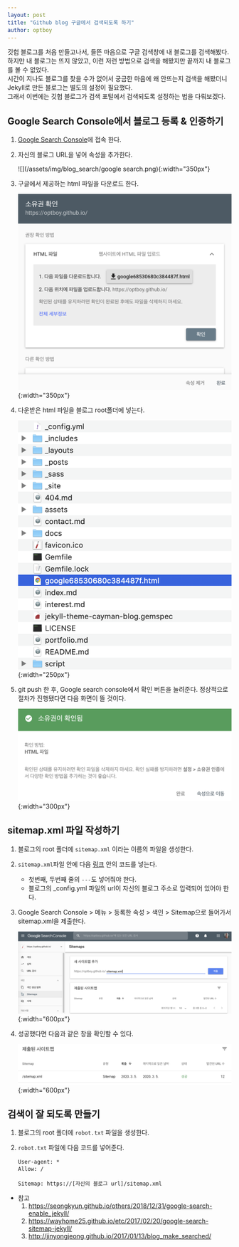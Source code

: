 ```yaml
---
layout: post
title: "Github blog 구글에서 검색되도록 하기"
author: optboy
---
```


깃헙 블로그를 처음 만들고나서, 들뜬 마음으로 구글 검색창에 내 블로그를 검색해봤다. 하지만 내 블로그는 뜨지 않았고, 이런 저런 방법으로 검색을 해봤지만 끝까지 내 블로그를 볼 수 없었다.  
시간이 지나도 블로그를 찾을 수가 없어서 궁금한 마음에 왜 안뜨는지 검색을 해봤더니 Jekyll로 만든 블로그는 별도의 설정이 필요했다.  
그래서 이번에는 깃헙 블로그가 검색 포털에서 검색되도록 설정하는 법을 다뤄보겠다.

## Google Search Console에서 블로그 등록 & 인증하기
1. [Google Search Console][search_console_url]에 접속 한다.

2. 자신의 블로그 URL을 넣어 속성을 추가한다.

    ![](/assets/img/blog_search/google search.png){:width="350px"}  

3. 구글에서 제공하는 html 파일을 다운로드 한다.  

    ![](/assets/img/blog_search/html_download.png){:width="350px"}  

4. 다운받은 html 파일을 블로그 root폴더에 넣는다.  

    ![](/assets/img/blog_search/html_file_location.png){:width="250px"}  

5. git push 한 후, Google search console에서 확인 버튼을 눌려준다. 정상적으로 절차가 진행됐다면 다음 화면이 뜰 것이다.  

    ![](/assets/img/blog_search/success.png){:width="300px"}  

## sitemap.xml 파일 작성하기
1. 블로그의 root 폴더에 `sitemap.xml` 이라는 이름의 파일을 생성한다.  

2. `sitemap.xml`파일 안에 다음 [링크][my_site] 안의 코드를 넣는다.  

    - 첫번째, 두번째 줄의 `---`도 넣어줘야 한다.
    - 블로그의 _config.yml 파일의 url이 자신의 블로그 주소로 입력되어 있어야 한다.   

3. Google Search Console > 메뉴 > 등록한 속성 > 색인 > Sitemap으로 들어가서 sitemap.xml을 제출한다.  

    ![](/assets/img/blog_search/sitemap_assign.png){:width="600px"}      

4. 성공했다면 다음과 같은 창을 확인할 수 있다.  

    ![](/assets/img/blog_search/success_sitemap_assign.png){:width="600px"}    

## 검색이 잘 되도록 만들기  

1. 블로그의 root 폴더에 `robot.txt` 파일을 생성한다.  

2. `robot.txt` 파일에 다음 코드를 넣어준다.
    ```
    User-agent: *
    Allow: /

    Sitemap: https://[자신의 블로그 url]/sitemap.xml
    ```  

- 참고 
    1. <https://seongkyun.github.io/others/2018/12/31/google-search-enable_jekyll/>
    2. <https://wayhome25.github.io/etc/2017/02/20/google-search-sitemap-jekyll/>
    3. <http://jinyongjeong.github.io/2017/01/13/blog_make_searched/>

[search_console_url]: <https://search.google.com/search-console/>
[my_site]: <https://github.com/optboy/optboy.github.io/blob/master/sitemap.xml>